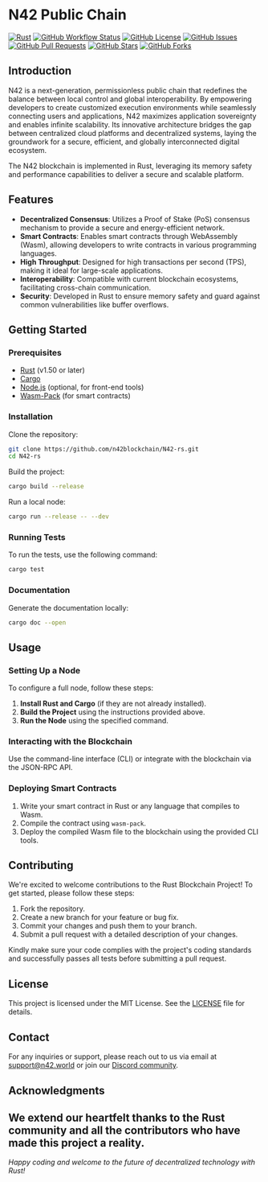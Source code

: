 # N42 Public Chain

[![Rust](https://img.shields.io/badge/rust-1.50%2B-orange.svg)](https://www.rust-lang.org)
[![GitHub Workflow Status](https://img.shields.io/github/actions/workflow/status/n42blockchain/N42-rs/ci.yml?branch=main)](https://github.com/n42blockchain/N42-rs/actions)
[![GitHub License](https://img.shields.io/github/license/n42blockchain/N42-rs)](https://github.com/n42blockchain/N42-rs/blob/main/LICENSE)
[![GitHub Issues](https://img.shields.io/github/issues/n42blockchain/N42-rs)](https://github.com/n42blockchain/N42-rs/issues)
[![GitHub Pull Requests](https://img.shields.io/github/issues-pr/n42blockchain/N42-rs)](https://github.com/n42blockchain/N42-rs/pulls)
[![GitHub Stars](https://img.shields.io/github/stars/n42blockchain/N42-rs)](https://github.com/n42blockchain/N42-rs/stargazers)
[![GitHub Forks](https://img.shields.io/github/forks/n42blockchain/N42-rs)](https://github.com/n42blockchain/N42-rs/network/members)

## Introduction

N42 is a next-generation, permissionless public chain that redefines the balance between local control and global interoperability. By empowering developers to create customized execution environments while seamlessly connecting users and applications, N42 maximizes application sovereignty and enables infinite scalability. Its innovative architecture bridges the gap between centralized cloud platforms and decentralized systems, laying the groundwork for a secure, efficient, and globally interconnected digital ecosystem.

The N42 blockchain is implemented in Rust, leveraging its memory safety and performance capabilities to deliver a secure and scalable platform.

## Features

- **Decentralized Consensus**: Utilizes a Proof of Stake (PoS) consensus mechanism to provide a secure and energy-efficient network.
- **Smart Contracts**: Enables smart contracts through WebAssembly (Wasm), allowing developers to write contracts in various programming languages.
- **High Throughput**: Designed for high transactions per second (TPS), making it ideal for large-scale applications.
- **Interoperability**: Compatible with current blockchain ecosystems, facilitating cross-chain communication.
- **Security**: Developed in Rust to ensure memory safety and guard against common vulnerabilities like buffer overflows.
  
## Getting Started

### Prerequisites

- [Rust](https://www.rust-lang.org/tools/install) (v1.50 or later)
- [Cargo](https://doc.rust-lang.org/cargo/getting-started/installation.html)
- [Node.js](https://nodejs.org/en/) (optional, for front-end tools)
- [Wasm-Pack](https://rustwasm.github.io/wasm-pack/installer/) (for smart contracts)

### Installation

Clone the repository:

```bash
git clone https://github.com/n42blockchain/N42-rs.git
cd N42-rs
```

Build the project:

```bash
cargo build --release
```

Run a local node:

```bash
cargo run --release -- --dev
```

### Running Tests

To run the tests, use the following command:

```bash
cargo test
```

### Documentation

Generate the documentation locally:

```bash
cargo doc --open
```

## Usage

### Setting Up a Node

To configure a full node, follow these steps:

1. **Install Rust and Cargo** (if they are not already installed).
2. **Build the Project** using the instructions provided above.
3. **Run the Node** using the specified command.

### Interacting with the Blockchain

Use the command-line interface (CLI) or integrate with the blockchain via the JSON-RPC API.

### Deploying Smart Contracts

1. Write your smart contract in Rust or any language that compiles to Wasm.
2. Compile the contract using `wasm-pack`.
3. Deploy the compiled Wasm file to the blockchain using the provided CLI tools.

## Contributing

We're excited to welcome contributions to the Rust Blockchain Project! To get started, please follow these steps:

1. Fork the repository.
2. Create a new branch for your feature or bug fix.
3. Commit your changes and push them to your branch.
4. Submit a pull request with a detailed description of your changes.

Kindly make sure your code complies with the project's coding standards and successfully passes all tests before submitting a pull request.

## License

This project is licensed under the MIT License. See the [LICENSE](LICENSE) file for details.

## Contact

For any inquiries or support, please reach out to us via email at [support@n42.world](mailto:support@n42.world) or join our [Discord community](https://discord.gg/n42).

## Acknowledgments

We extend our heartfelt thanks to the Rust community and all the contributors who have made this project a reality.
---

*Happy coding and welcome to the future of decentralized technology with Rust!*
